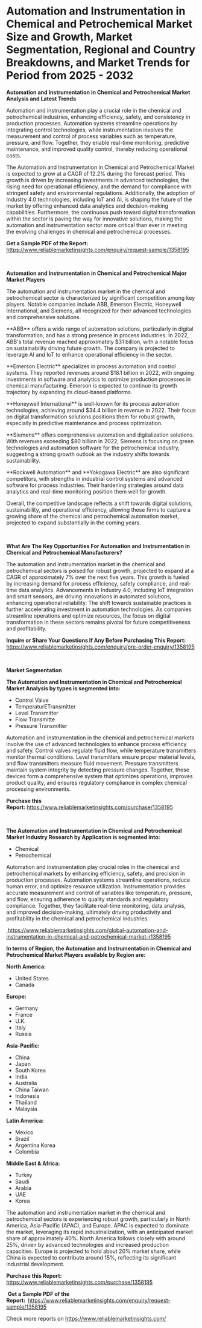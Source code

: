 <p><h1>Automation and Instrumentation in Chemical and Petrochemical Market Size and Growth, Market Segmentation, Regional and Country Breakdowns, and Market Trends for Period from 2025 -  2032</h1></p><p><strong>Automation and Instrumentation in Chemical and Petrochemical Market Analysis and Latest Trends</strong></p>
<p><p>Automation and instrumentation play a crucial role in the chemical and petrochemical industries, enhancing efficiency, safety, and consistency in production processes. Automation systems streamline operations by integrating control technologies, while instrumentation involves the measurement and control of process variables such as temperature, pressure, and flow. Together, they enable real-time monitoring, predictive maintenance, and improved quality control, thereby reducing operational costs.</p><p>The Automation and Instrumentation in Chemical and Petrochemical Market is expected to grow at a CAGR of 12.2% during the forecast period. This growth is driven by increasing investments in advanced technologies, the rising need for operational efficiency, and the demand for compliance with stringent safety and environmental regulations. Additionally, the adoption of Industry 4.0 technologies, including IoT and AI, is shaping the future of the market by offering enhanced data analytics and decision-making capabilities. Furthermore, the continuous push toward digital transformation within the sector is paving the way for innovative solutions, making the automation and instrumentation sector more critical than ever in meeting the evolving challenges in chemical and petrochemical processes.</p></p>
<p><strong>Get a Sample PDF of the Report:&nbsp;</strong> <a href="https://www.reliablemarketinsights.com/enquiry/request-sample/1358195?utm_campaign=2207&utm_medium=2&utm_source=Github&utm_content=ia&utm_term=11032025&utm_id=automation-and-instrumentation-in-chemical-and-petrochemical">https://www.reliablemarketinsights.com/enquiry/request-sample/1358195</a></p>
<p>&nbsp;</p>
<p><strong>Automation and Instrumentation in Chemical and Petrochemical Major Market Players</strong></p>
<p><p>The automation and instrumentation market in the chemical and petrochemical sector is characterized by significant competition among key players. Notable companies include ABB, Emerson Electric, Honeywell International, and Siemens, all recognized for their advanced technologies and comprehensive solutions.</p><p>**ABB** offers a wide range of automation solutions, particularly in digital transformation, and has a strong presence in process industries. In 2022, ABB's total revenue reached approximately $31 billion, with a notable focus on sustainability driving future growth. The company is projected to leverage AI and IoT to enhance operational efficiency in the sector.</p><p>**Emerson Electric** specializes in process automation and control systems. They reported revenues around $18.1 billion in 2022, with ongoing investments in software and analytics to optimize production processes in chemical manufacturing. Emerson is expected to continue its growth trajectory by expanding its cloud-based platforms.</p><p>**Honeywell International** is well-known for its process automation technologies, achieving around $34.4 billion in revenue in 2022. Their focus on digital transformation solutions positions them for robust growth, especially in predictive maintenance and process optimization.</p><p>**Siemens** offers comprehensive automation and digitalization solutions. With revenues exceeding $80 billion in 2022, Siemens is focusing on green technologies and automation software for the petrochemical industry, suggesting a strong growth outlook as the industry shifts towards sustainability.</p><p>**Rockwell Automation** and **Yokogawa Electric** are also significant competitors, with strengths in industrial control systems and advanced software for process industries. Their hardening strategies around data analytics and real-time monitoring position them well for growth.</p><p>Overall, the competitive landscape reflects a shift towards digital solutions, sustainability, and operational efficiency, allowing these firms to capture a growing share of the chemical and petrochemical automation market, projected to expand substantially in the coming years.</p></p>
<p>&nbsp;</p>
<p><strong>What Are The Key Opportunities For Automation and Instrumentation in Chemical and Petrochemical Manufacturers?</strong></p>
<p><p>The automation and instrumentation market in the chemical and petrochemical sectors is poised for robust growth, projected to expand at a CAGR of approximately 7% over the next five years. This growth is fueled by increasing demand for process efficiency, safety compliance, and real-time data analytics. Advancements in Industry 4.0, including IoT integration and smart sensors, are driving innovations in automated solutions, enhancing operational reliability. The shift towards sustainable practices is further accelerating investment in automation technologies. As companies streamline operations and optimize resources, the focus on digital transformation in these sectors remains pivotal for future competitiveness and profitability.</p></p>
<p><strong>Inquire or Share Your Questions If Any Before Purchasing This Report:</strong> <a href="https://www.reliablemarketinsights.com/enquiry/pre-order-enquiry/1358195?utm_campaign=2207&utm_medium=2&utm_source=Github&utm_content=ia&utm_term=11032025&utm_id=automation-and-instrumentation-in-chemical-and-petrochemical">https://www.reliablemarketinsights.com/enquiry/pre-order-enquiry/1358195</a></p>
<p>&nbsp;</p>
<p><strong>Market Segmentation</strong></p>
<p><strong>The Automation and Instrumentation in Chemical and Petrochemical Market Analysis by types is segmented into:</strong></p>
<p><ul><li>Control Valve</li><li>TemperaturETransmitter</li><li>Level Transmitter</li><li>Flow Transmitte</li><li>Pressure Transmitter</li></ul></p>
<p><p>Automation and instrumentation in the chemical and petrochemical markets involve the use of advanced technologies to enhance process efficiency and safety. Control valves regulate fluid flow, while temperature transmitters monitor thermal conditions. Level transmitters ensure proper material levels, and flow transmitters measure fluid movement. Pressure transmitters maintain system integrity by detecting pressure changes. Together, these devices form a comprehensive system that optimizes operations, improves product quality, and ensures regulatory compliance in complex chemical processing environments.</p></p>
<p><strong>Purchase this Report:&nbsp;</strong><a href="https://www.reliablemarketinsights.com/purchase/1358195?utm_campaign=2207&utm_medium=2&utm_source=Github&utm_content=ia&utm_term=11032025&utm_id=automation-and-instrumentation-in-chemical-and-petrochemical">https://www.reliablemarketinsights.com/purchase/1358195</a></p>
<p>&nbsp;</p>
<p><strong>The Automation and Instrumentation in Chemical and Petrochemical Market Industry Research by Application is segmented into:</strong></p>
<p><ul><li>Chemical</li><li>Petrochemical</li></ul></p>
<p><p>Automation and instrumentation play crucial roles in the chemical and petrochemical markets by enhancing efficiency, safety, and precision in production processes. Automation systems streamline operations, reduce human error, and optimize resource utilization. Instrumentation provides accurate measurement and control of variables like temperature, pressure, and flow, ensuring adherence to quality standards and regulatory compliance. Together, they facilitate real-time monitoring, data analysis, and improved decision-making, ultimately driving productivity and profitability in the chemical and petrochemical industries.</p></p>
<p><a href="https://www.reliablemarketinsights.com/global-automation-and-instrumentation-in-chemical-and-petrochemical-market-r1358195?utm_campaign=2207&utm_medium=2&utm_source=Github&utm_content=ia&utm_term=11032025&utm_id=automation-and-instrumentation-in-chemical-and-petrochemical">&nbsp;https://www.reliablemarketinsights.com/global-automation-and-instrumentation-in-chemical-and-petrochemical-market-r1358195</a></p>
<p><strong>In terms of Region, the Automation and Instrumentation in Chemical and Petrochemical Market Players available by Region are:</strong></p>
<p>
    <p> <strong> North America: </strong>
        <ul>
            <li>United States</li>
            <li>Canada</li>
        </ul>
        </p> 
    <p> <strong> Europe: </strong>
        <ul>
            <li>Germany</li>
            <li>France</li>
            <li>U.K.</li>
            <li>Italy</li>
            <li>Russia</li>
        </ul>
        </p> 
    <p> <strong> Asia-Pacific: </strong>
        <ul>
            <li>China</li>
            <li>Japan</li>
            <li>South Korea</li>
            <li>India</li>
            <li>Australia</li>
            <li>China Taiwan</li>
            <li>Indonesia</li>
            <li>Thailand</li>
            <li>Malaysia</li>
        </ul>
        </p> 
    <p> <strong> Latin America: </strong>
        <ul>
            <li>Mexico</li>
            <li>Brazil</li>
            <li>Argentina Korea</li>
            <li>Colombia</li>
        </ul>
        </p> 
    <p> <strong> Middle East & Africa: </strong>
        <ul>
            <li>Turkey</li>
            <li>Saudi</li>
            <li>Arabia</li>
            <li>UAE</li>
            <li>Korea</li>
        </ul>
    </p>
    </p>
<p><p>The automation and instrumentation market in the chemical and petrochemical sectors is experiencing robust growth, particularly in North America, Asia-Pacific (APAC), and Europe. APAC is expected to dominate the market, leveraging its rapid industrialization, with an anticipated market share of approximately 40%. North America follows closely with around 25%, driven by advanced technologies and increased production capacities. Europe is projected to hold about 20% market share, while China is expected to contribute around 15%, reflecting its significant industrial development.</p></p>
<p><strong>Purchase this Report: </strong><a href="https://www.reliablemarketinsights.com/purchase/1358195?utm_campaign=2207&utm_medium=2&utm_source=Github&utm_content=ia&utm_term=11032025&utm_id=automation-and-instrumentation-in-chemical-and-petrochemical">https://www.reliablemarketinsights.com/purchase/1358195</a></p>
<p>&nbsp;<strong>Get a Sample PDF of the Report:&nbsp;&nbsp;</strong><a href="https://www.reliablemarketinsights.com/enquiry/request-sample/1358195?utm_campaign=2207&utm_medium=2&utm_source=Github&utm_content=ia&utm_term=11032025&utm_id=automation-and-instrumentation-in-chemical-and-petrochemical">https://www.reliablemarketinsights.com/enquiry/request-sample/1358195</a></p>
<p><strong></strong></p>
<p>Check more reports on <a href="https://www.reliablemarketinsights.com/?utm_campaign=2207&utm_medium=2&utm_source=Github&utm_content=ia&utm_term=11032025&utm_id=automation-and-instrumentation-in-chemical-and-petrochemical">https://www.reliablemarketinsights.com/</a></p>